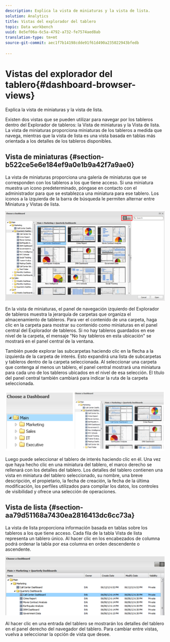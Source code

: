 ```yaml
---
description: Explica la vista de miniaturas y la vista de lista.
solution: Analytics
title: Vistas del explorador del tablero
topic: Data workbench
uuid: 8e5ef06a-6c5a-4792-a732-fe7574aed8ab
translation-type: tm+mt
source-git-commit: aec1f7b14198cdde91f61d490a235022943bfedb

---
```



# Vistas del explorador del tablero{#dashboard-browser-views}

Explica la vista de miniaturas y la vista de lista.

Existen dos vistas que se pueden utilizar para navegar por los tableros dentro del Explorador de tableros: la Vista de miniaturas y la Vista de lista. La vista de miniaturas proporciona miniaturas de los tableros a medida que navega, mientras que la vista de lista es una vista basada en tablas más orientada a los detalles de los tableros disponibles.

## Vista de miniaturas {#section-b522ce5e6e184ef9a0e1b9a42f7a9ae0}

La vista de miniaturas proporciona una galería de miniaturas que se corresponden con los tableros a los que tiene acceso. Si una miniatura muestra un icono predeterminado, póngase en contacto con el administrador para que se establezca una miniatura para ese tablero. Los iconos a la izquierda de la barra de búsqueda le permiten alternar entre Miniatura y Vistas de lista.

![](assets/thumbnail.png)

En la vista de miniaturas, el panel de navegación izquierdo del Explorador de tableros muestra la jerarquía de carpetas que organiza el almacenamiento de tableros. Para ver el contenido de una carpeta, haga clic en la carpeta para mostrar su contenido como miniaturas en el panel central del Explorador de tableros. Si no hay tableros guardados en ese nivel de la carpeta, el mensaje &quot;No hay tableros en esta ubicación&quot; se mostrará en el panel central de la ventana.

También puede explorar las subcarpetas haciendo clic en la flecha a la izquierda de la carpeta de interés. Esto expandirá una lista de subcarpetas y tableros dentro de la carpeta seleccionada. Al seleccionar una carpeta que contenga al menos un tablero, el panel central mostrará una miniatura para cada uno de los tableros ubicados en el nivel de esa selección. El título del panel central también cambiará para indicar la ruta de la carpeta seleccionada.

![](assets/choose_a_dashboard2.png)

Luego puede seleccionar el tablero de interés haciendo clic en él. Una vez que haya hecho clic en una miniatura del tablero, el marco derecho se rellenará con los detalles del tablero. Los detalles del tablero contienen una vista en miniatura del tablero seleccionado, su nombre, una breve descripción, el propietario, la fecha de creación, la fecha de la última modificación, los perfiles utilizados para compilar los datos, los controles de visibilidad y ofrece una selección de operaciones.

## Vista de lista {#section-aa79d51168a7430ea2816413dc6cc73a}

La vista de lista proporciona información basada en tablas sobre los tableros a los que tiene acceso. Cada fila de la tabla Vista de lista representa un tablero único. Al hacer clic en los encabezados de columna podrá ordenar la tabla por esa columna en orden descendente o ascendente.

![](assets/list_view.png)

Al hacer clic en una entrada del tablero se mostrarán los detalles del tablero en el panel derecho del navegador del tablero. Para cambiar entre vistas, vuelva a seleccionar la opción de vista que desee.
